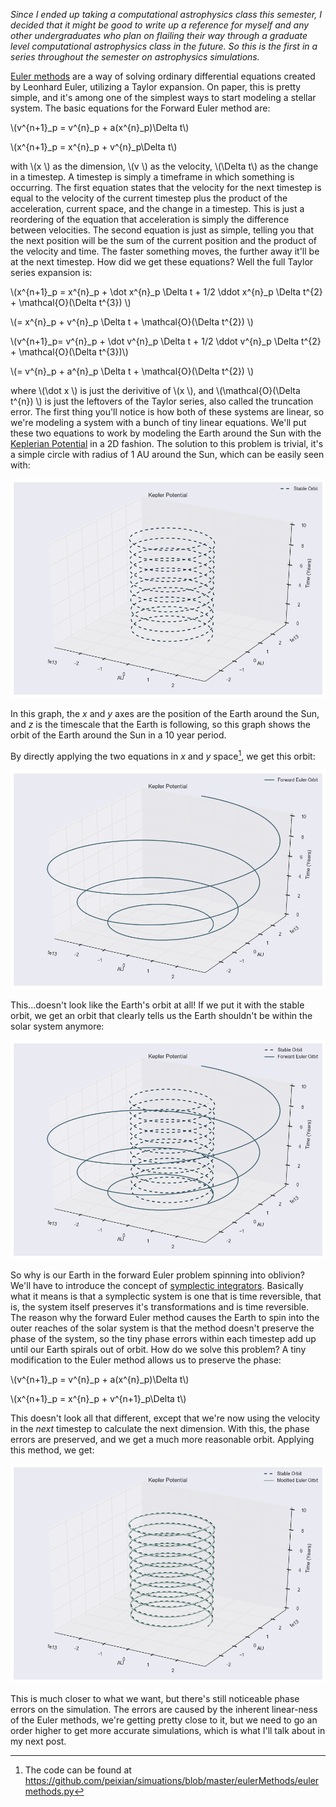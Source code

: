 *Since I ended up taking a computational astrophysics class this semester, I decided that it might be good to write up a reference for myself and any other undergraduates who plan on flailing their way through a graduate level computational astrophysics class in the future. So this is the first in a series throughout the semester on astrophysics simulations.*

[Euler methods][eulerWikipedia] are a way of solving ordinary differential equations created by Leonhard Euler, utilizing a Taylor expansion. On paper, this is pretty simple, and it's among one of the simplest ways to start modeling a stellar system. The basic equations for the Forward Euler method are:

\\(v^{n+1}\_p = v^{n}\_p + a(x^{n}\_p)\Delta t\\)

\\(x^{n+1}\_p = x^{n}\_p + v^{n}\_p\Delta t\\)

with \\(x \\) as the dimension, \\(v \\) as the velocity, \\(\Delta t\\) as the change in a timestep. A timestep is simply a timeframe in which something is occurring. The first equation states that the velocity for the next timestep is equal to the velocity of the current timestep plus the product of the acceleration, current space, and the change in a timestep. This is just a reordering of the equation that acceleration is simply the difference between velocities. The second equation is just as simple, telling you that the next position will be the sum of the current position and the product of the velocity and time. The faster something moves, the further away it'll be at the next timestep. How did we get these equations? Well the full Taylor series expansion is: 

\\(x^{n+1}\_p = x^{n}\_p + \dot x^{n}\_p \Delta t + 1/2 \ddot x^{n}\_p \Delta t^{2} + \mathcal{O}(\Delta t^{3}) \\)

\\(= x^{n}\_p + v^{n}\_p \Delta t + \mathcal{O}(\Delta t^{2}) \\)

\\(v^{n+1}\_p= v^{n}\_p + \dot v^{n}\_p \Delta t + 1/2 \ddot v^{n}\_p \Delta t^{2} + \mathcal{O}(\Delta t^{3})\\)


\\(= v^{n}\_p + a^{n}\_p \Delta t + \mathcal{O}(\Delta t^{2}) \\)

where \\(\dot x \\) is just the derivitive of \\(x \\), and \\(\mathcal{O}(\Delta t^{n}) \\) is just the leftovers of the Taylor series, also called the truncation error. The first thing you'll notice is how both of these systems are linear, so we're modeling a system with a bunch of tiny linear equations. We'll put these two equations to work by modeling the Earth around the Sun with the [Keplerian Potential][keplerProblem] in a 2D fashion. The solution to this problem is trivial, it's a simple circle with radius of 1 AU around the Sun, which can be easily seen with: 

![stable orbit][stable]

In this graph, the *x* and *y* axes are the position of the Earth around the Sun, and *z* is the timescale that the Earth is following, so this graph shows the orbit of the Earth around the Sun in a 10 year period. 

By directly applying the two equations in *x* and *y* space[^1], we get this orbit: 

![forward Euler orbit][forwardEuler]

This...doesn't look like the Earth's orbit at all! If we put it with the stable orbit, we get an orbit that clearly tells us the Earth shouldn't be within the solar system anymore:

![stable and forward Euler orbits][stableAndFwd]

So why is our Earth in the forward Euler problem spinning into oblivion? We'll have to introduce the concept of [symplectic integrators][symplecticWikipedia]. Basically what it means is that a symplectic system is one that is time reversible, that is, the system itself preserves it's transformations and is time reversible. The reason why the forward Euler method causes the Earth to spin into the outer reaches of the solar system is that the method doesn't preserve the phase of the system, so the tiny phase errors within each timestep add up until our Earth spirals out of orbit. How do we solve this problem? A tiny modification to the Euler method allows us to preserve the phase:

\\(v^{n+1}\_p = v^{n}\_p + a(x^{n}\_p)\Delta t\\)

\\(x^{n+1}\_p = x^{n}\_p + v^{n+1}\_p\Delta t\\)

This doesn't look all that different, except that we're now using the velocity in the *next* timestep to calculate the next dimension. With this, the phase errors are preserved, and we get a much more reasonable orbit. Applying this method, we get:

![stable and modified Euler orbits][stableAndMod]

This is much closer to what we want, but there's still noticeable phase errors on the simulation. The errors are caused by the inherent linear-ness of the Euler methods, we're getting pretty close to it, but we need to go an order higher to get more accurate simulations, which is what I'll talk about in my next post. 

[^1]: The code can be found at https://github.com/peixian/simuations/blob/master/eulerMethods/eulermethods.py

[eulerWikipedia]: https://en.wikipedia.org/wiki/Euler_method
[stable]: https://raw.githubusercontent.com/peixian/simuations/master/eulerMethods/stable.png
[stableAndFwd]: https://raw.githubusercontent.com/peixian/simuations/master/eulerMethods/stableFwdEuler.png
[stableAndMod]: https://raw.githubusercontent.com/peixian/simuations/master/eulerMethods/stableModEuler.png
[forwardEuler]: https://raw.githubusercontent.com/peixian/simuations/master/eulerMethods/fwdEuler.png
[modEuler]: https://raw.githubusercontent.com/peixian/simuations/master/eulerMethods/modEuler.png
[comparisonPng]: https://raw.githubusercontent.com/peixian/simuations/master/eulerMethods/fwdModEuler3d.png
[keplerProblem]: https://en.wikipedia.org/wiki/Kepler_problem
[symplecticWikipedia]: https://en.wikipedia.org/wiki/Symplectic_integrator